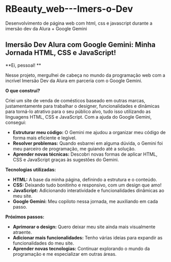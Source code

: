 # RBeauty_web---Imers-o-Dev
Desenvolvimento de página web com html, css e javascript durante a imersão dev da Alura + Google Gemini
##  Imersão Dev Alura com Google Gemini: Minha Jornada HTML, CSS e JavaScript!

**Ei, pessoal! **

Nesse projeto, mergulhei de cabeça no mundo da programação web com a incrível Imersão Dev da Alura em parceria com o Google Gemini. 

**O que construí?**

Criei um site de venda de comésticos baseado em outras marcas, justamentamente para trabalhar o designer, funcionalidades e dinâmicas para torná-lo atrativo para o seu público alvo, tudo isso utilizando as linguagens HTML, CSS e JavaScript. Com a ajuda do Google Gemini, consegui:

* **Estruturar meu código:** O Gemini me ajudou a organizar meu código de forma mais eficiente e legível.
* **Resolver problemas:** Quando esbarrei em alguma dúvida, o Gemini foi meu parceiro de programação, me guiando até a solução.
* **Aprender novas técnicas:** Descobri novas formas de aplicar HTML, CSS e JavaScript graças às sugestões do Gemini.

**Tecnologias utilizadas:**

* **HTML:** A base da minha página, definindo a estrutura e o conteúdo.
* **CSS:** Deixando tudo bonitinho e responsivo, com um design que amo!
* **JavaScript:** Adicionando interatividade e funcionalidades dinâmicas ao meu site.
* **Google Gemini:** Meu copiloto nessa jornada, me auxiliando em cada passo.

**Próximos passos:**

* **Aprimorar o design:** Quero deixar meu site ainda mais visualmente atraente.
* **Adicionar mais funcionalidades:** Tenho várias ideias para expandir as funcionalidades do meu site.
* **Aprender novas tecnologias:** Continuar explorando o mundo da programação e me especializar em outras áreas.
